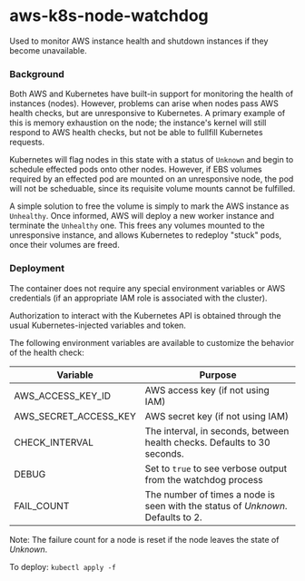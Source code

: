 # aws-k8s-node-watchdog
Used to monitor AWS instance health and shutdown instances if they become unavailable.


### Background
Both AWS and Kubernetes have built-in support for monitoring the health of instances (nodes).
However, problems can arise when nodes pass AWS health checks, but are unresponsive to Kubernetes.
A primary example of this is memory exhaustion on the node; the instance's kernel will still respond to
AWS health checks, but not be able to fullfill Kubernetes requests.

Kubernetes will flag nodes in this state with a status of `Unknown` and begin to schedule effected
pods onto other nodes. However, if EBS volumes required by an effected pod are mounted on an
unresponsive node, the pod will not be scheduable, since its requisite volume mounts cannot be fulfilled.

A simple solution to free the volume is simply to mark the AWS instance as `Unhealthy`. Once informed, AWS
will deploy a new worker instance and terminate the `Unhealthy` one. This frees any volumes mounted to the
unresponsive instance, and allows Kubernetes to redeploy "stuck" pods, once their volumes are freed.

### Deployment
The container does not require any special environment variables or AWS credentials (if an appropriate IAM role is
associated with the cluster).

Authorization to interact with the Kubernetes API is obtained through the usual Kubernetes-injected variables and token.

The following environment variables are available to customize the behavior of the health check:

| Variable  | Purpose |
| ------------- | ------------- |
| AWS_ACCESS_KEY_ID | AWS access key (if not using IAM) |
| AWS_SECRET_ACCESS_KEY | AWS secret key (if not using IAM) |
| CHECK_INTERVAL | The interval, in seconds, between health checks. Defaults to 30 seconds. |
| DEBUG | Set to `true` to see verbose output from the watchdog process |
| FAIL_COUNT | The number of times a node is seen with the status of *Unknown*. Defaults to 2. |

Note: The failure count for a node is reset if the node leaves the state of *Unknown*.

To deploy:
```kubectl apply -f ```
